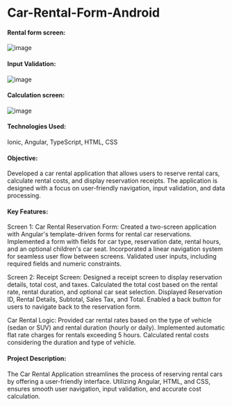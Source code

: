 # Car-Rental-Form-Android

#### Rental form screen:
![image](https://github.com/wtse1225/Car-Rental-Form-Android/assets/105259859/c78a60d9-baef-431a-9ef3-91de37452010)

#### Input Validation:
![image](https://github.com/wtse1225/Car-Rental-Form-Android/assets/105259859/5fab3e35-21cb-477f-ba19-25b70915da1e)

#### Calculation screen:
![image](https://github.com/wtse1225/Car-Rental-Form-Android/assets/105259859/c8a8c64a-71a1-47f7-8e19-d5f2a43d45ea)

#### Technologies Used:
Ionic, Angular, TypeScript, HTML, CSS

#### Objective:
Developed a car rental application that allows users to reserve rental cars, calculate rental costs, and display reservation receipts. The application is designed with a focus on user-friendly navigation, input validation, and data processing.

#### Key Features:
Screen 1: Car Rental Reservation Form:
Created a two-screen application with Angular's template-driven forms for rental car reservations.
Implemented a form with fields for car type, reservation date, rental hours, and an optional children's car seat.
Incorporated a linear navigation system for seamless user flow between screens.
Validated user inputs, including required fields and numeric constraints.

Screen 2: Receipt Screen:
Designed a receipt screen to display reservation details, total cost, and taxes.
Calculated the total cost based on the rental rate, rental duration, and optional car seat selection.
Displayed Reservation ID, Rental Details, Subtotal, Sales Tax, and Total.
Enabled a back button for users to navigate back to the reservation form.

Car Rental Logic:
Provided car rental rates based on the type of vehicle (sedan or SUV) and rental duration (hourly or daily).
Implemented automatic flat rate charges for rentals exceeding 5 hours.
Calculated rental costs considering the duration and type of vehicle.

#### Project Description:
The Car Rental Application streamlines the process of reserving rental cars by offering a user-friendly interface. Utilizing Angular, HTML, and CSS, ensures smooth user navigation, input validation, and accurate cost calculation. 
